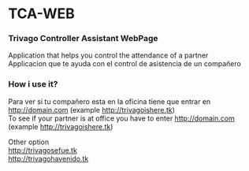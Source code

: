 # TCA-WEB
### Trivago Controller Assistant WebPage
Application that helps you control the attendance of a partner <br>
Applicacion que te ayuda con el control de asistencia de un compañero
### How i use it?
Para ver si tu compañero esta en la oficina tiene que entrar en http://domain.com (example http://trivagoishere.tk)<br>
To see if your partner is at office you have to enter http://domain.com (example http://trivagoishere.tk)<br>

Other option<br>
http://trivagosefue.tk <br>
http://trivagohavenido.tk <br>
